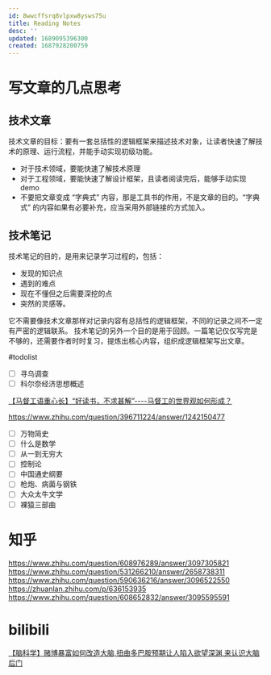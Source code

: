```yaml
---
id: 8wwcffsrq8vlpxw8ysws75u
title: Reading Notes
desc: ''
updated: 1689095396300
created: 1687928200759
---
```


# 写文章的几点思考

## 技术文章
技术文章的目标：要有一套总括性的逻辑框架来描述技术对象，让读者快速了解技术的原理、运行流程，并能手动实现初级功能。

- 对于技术领域，要能快速了解技术原理
- 对于工程领域，要能快速了解设计框架，且读者阅读完后，能够手动实现 demo 
- 不要把文章变成 “字典式” 内容，那是工具书的作用，不是文章的目的。“字典式” 的内容如果有必要补充，应当采用外部链接的方式加入。

## 技术笔记
技术笔记的目的，是用来记录学习过程的，包括：
- 发现的知识点
- 遇到的难点
- 现在不懂但之后需要深挖的点
- 突然的灵感等。

它不需要像技术文章那样对记录内容有总括性的逻辑框架，不同的记录之间不一定有严密的逻辑联系。
技术笔记的另外一个目的是用于回顾。一篇笔记仅仅写完是不够的，还需要作者时时复习，提炼出核心内容，组织成逻辑框架写出文章。

#todolist
- [ ] 寻乌调查
- [ ] 科尔奈经济思想概述

[【马督工语重心长】“好读书，不求甚解”----马督工的世界观如何形成？](https://www.bilibili.com/video/BV1iV411M7k8/?spm_id_from=444.41.list.card_archive.click&vd_source=fe2b354520b868ba69b2aedcab7cfe16)

https://www.zhihu.com/question/396711224/answer/1242150477

- [ ] 万物简史
- [ ] 什么是数学
- [ ] 从一到无穷大
- [ ] 控制论 
- [ ] 中国通史纲要
- [ ] 枪炮、病菌与钢铁
- [ ] 大众太牛文学
- [ ] 裸猿三部曲

# 知乎
https://www.zhihu.com/question/608976289/answer/3097305821
https://www.zhihu.com/question/531266210/answer/2658738311
https://www.zhihu.com/question/590636216/answer/3096522550
https://zhuanlan.zhihu.com/p/636153935
https://www.zhihu.com/question/608652832/answer/3095595591

# bilibili

[【脑科学】赌博暴富如何改造大脑,扭曲多巴胺预期让人陷入欲望深渊,来认识大脑后门](https://www.bilibili.com/video/BV1S14y1o7ZJ/?share_source=copy_web&vd_source=5f4fa7a0ef6da3b59674892344e9ef8f)